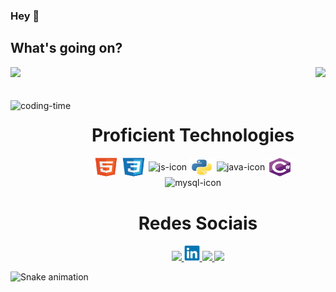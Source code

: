 ### Hey 👋 
## What's going on? 

<div>
  <img  height="180em" src="https://github-readme-stats.vercel.app/api?username=trechds&show_icons=true&theme=react&include_all_commits=true&count_private=true"/>
  <img align="right" height="180em" src="https://github-readme-stats.vercel.app/api/top-langs/?username=trechds&layout=compact&langs_count=16&theme=react"/>
</div>
<br>

<div  align="center"> 
  <div style="display: inline_block"><br>
    <img align="left" height="250" alt="coding-time" src="code.gif">
    <h1 align="center">Proficient Technologies</h1>
    <img align="center" height="30" width="40" alt="html-icon" src="https://raw.githubusercontent.com/devicons/devicon/master/icons/html5/html5-original.svg">
    <img align="center" height="30" width="40" alt="css-icon" src="https://raw.githubusercontent.com/devicons/devicon/master/icons/css3/css3-original.svg">
    <img align="center" height="36" width="38" alt="js-icon"  src="https://static.vecteezy.com/system/resources/previews/027/127/463/non_2x/javascript-logo-javascript-icon-transparent-free-png.png">
    <img align="center" height="30" width="40" alt="python-icon" src="https://raw.githubusercontent.com/devicons/devicon/master/icons/python/python-original.svg">
    <img align="center" height="30" width="30" alt="java-icon"  src="https://static-00.iconduck.com/assets.00/java-icon-2048x2048-yxty4s2p.png">
    <img align="center" height="30" width="40" alt="csharp-icon" src="https://raw.githubusercontent.com/devicons/devicon/master/icons/csharp/csharp-original.svg">
    <img align="center" height="30" width="30" alt="mysql-icon" src="https://upload.wikimedia.org/wikipedia/commons/thumb/0/0e/Antu_mysql-workbench.svg/1024px-Antu_mysql-workbench.svg.png">
   </div>
    
  
  <h1 align="center">Redes Sociais</h1>
    <a href = "mailto: trechds@gmail.com">
      <img width="30" src="gmail.svg">
    </a>
    <a href = "https://www.linkedin.com/in/trechds/">
      <img width="25" src="https://raw.githubusercontent.com/devicons/devicon/master/icons/linkedin/linkedin-original.svg">
    </a>
    <a href = "https://www.facebook.com/trechds">
      <img width="35" src="https://raw.githubusercontent.com/jmnote/z-icons/master/svg/facebook.svg">
    </a>
    <a href = "https://www.instagram.com/thiago.rech/">
      <img width="25" src="https://upload.wikimedia.org/wikipedia/commons/5/58/Instagram-Icon.png">
    </a>
</div>
  
![Snake animation](https://github.com/LuigiGF/LuigiGF/blob/output/github-contribution-grid-snake.svg)

<!--
**trechds/trechds** is a ✨ _special_ ✨ repository because its `README.md` (this file) appears on your GitHub profile.

Here are some ideas to get you started:

- 🔭 I’m currently working on ...
- 🌱 I’m currently learning ...
- 👯 I’m looking to collaborate on ...
- 🤔 I’m looking for help with ...
- 💬 Ask me about ...
- 📫 How to reach me: ...
- 😄 Pronouns: ...
- ⚡ Fun fact: ...
-->
